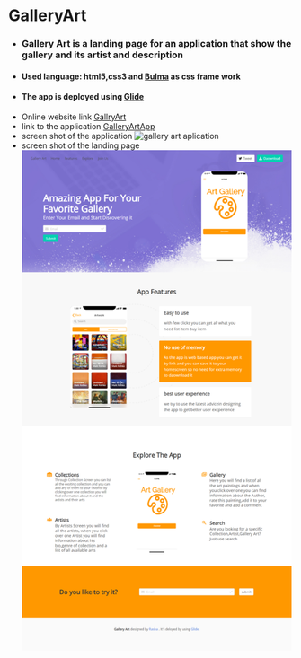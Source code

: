 # GalleryArt
- ### Gallery Art is a landing page for an application that show the gallery and its artist and description 
- #### Used language: html5,css3 and [Bulma](https://bulma.io/) as css frame work
- #### The app is deployed using [Glide](https://www.glideapps.com/) 
- Online  website link [GallryArt](https://rashaabdulrazzak.github.io/GalleryArt/) 
- link to the application [GalleryArtApp](https://alive-industry-0188.glideapp.io/)
- screen shot of the application
![gallery art aplication](https://github.com/rashaabdulrazzak/GalleryArt/blob/master/images/sreenapp.png)
- screen shot of the landing page
![Gallery Art landing page](https://github.com/rashaabdulrazzak/GalleryArt/blob/master/images/sreen.png)
